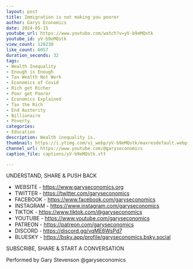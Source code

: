 ```yaml
---
layout: post
title: Immigration is not making you poorer
author: Garys Economics
date: 2024-05-15
youtube_url: https://www.youtube.com/watch?v=yV-b9eMQstk
youtube_id: yV-b9eMQstk
view_count: 128230
like_count: 6057
duration_seconds: 32
tags:
- Wealth Inequality
- Enough is Enough
- Tax Wealth Not Work
- Economics of Covid
- Rich get Richer
- Poor get Poorer
- Economics Explained
- Tax the Rich
- End Austerity
- Billionaire
- Poverty
categories:
- Education
description: Wealth inequality is.
thumbnail: https://i.ytimg.com/vi_webp/yV-b9eMQstk/maxresdefault.webp
channel_url: https://www.youtube.com/@garyseconomics
caption_file: captions/yV-b9eMQstk.vtt

---
```


UNDERSTAND, SHARE & PUSH BACK

- WEBSITE - https://www.garyseconomics.org
- TWITTER  - https://twitter.com/garyseconomics
- FACEBOOK - https://www.facebook.com/garyseconomics
- INSTAGRAM  - https://www.instagram.com/garyseconomics
- TIKTOK - https://www.tiktok.com/@garyseconomics
- YOUTUBE -  https://www.youtube.com/garyseconomics
- PATREON - https://patreon.com/garyseconomics
- DISCORD - https://discord.gg/vqME6WsPd7
- BLUESKY - https://bsky.app/profile/garyseconomics.bsky.social

SUBSCRIBE, SHARE & START A CONVERSATION

Performed by Gary Stevenson
@garyseconomics
